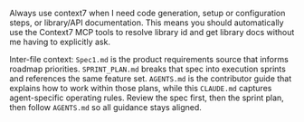 Always use context7 when I need code generation, setup or configuration steps, or
library/API documentation. This means you should automatically use the Context7 MCP
tools to resolve library id and get library docs without me having to explicitly ask.

Inter-file context: `Spec1.md` is the product requirements source that informs roadmap
priorities. `SPRINT_PLAN.md` breaks that spec into execution sprints and references the
same feature set. `AGENTS.md` is the contributor guide that explains how to work within
those plans, while this `CLAUDE.md` captures agent-specific operating rules. Review the
spec first, then the sprint plan, then follow `AGENTS.md` so all guidance stays aligned.

